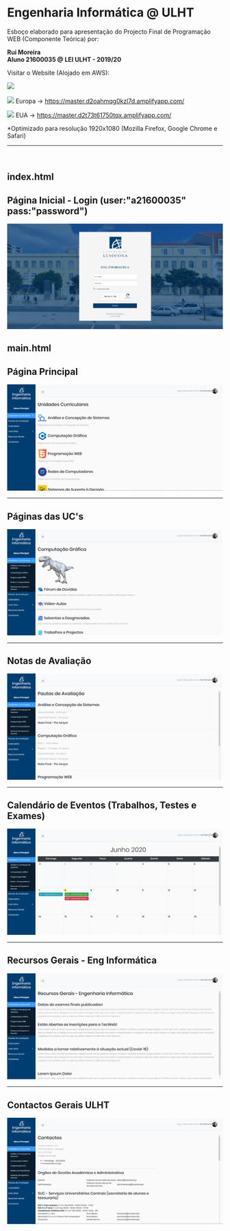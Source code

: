 # Engenharia Informática @ ULHT

Esboço elaborado para apresentação do Projecto Final de Programação WEB (Componente Teórica) por:

<strong>Rui Moreira</strong><br>
<strong>Aluno 21600035 @ LEI ULHT - 2019/20</strong><br>

Visitar o Website (Alojado em AWS):

<a href="https://aws.amazon.com/" target="_blank"><img src="https://assets.cloud.im/prod/ux1/images/logos/aws/aws-2x.png" width="48"></a>

<img src="https://img.icons8.com/color/48/000000/flag-of-europe.png" width="20"/> Europa -> https://master.d2oahmqg0kzl7d.amplifyapp.com/

<img src="https://img.icons8.com/color/48/000000/usa.png" width="20"/> EUA -> https://master.d2t73t61750tqx.amplifyapp.com/

*Optimizado para resolução 1920x1080 (Mozilla Firefox, Google Chrome e Safari)
<hr>
<br>

index.html
---------------------------------------------
Página Inicial - Login (user:"a21600035" pass:"password")
---------
![](image.jpg?raw=true "Página Login")

main.html
---------
Página Principal
---------
![](image2.jpg?raw=true "Página Principal")

---------
Páginas das UC's
---------
![](image3.jpg?raw=true "Página Principal")

---------
Notas de Avaliação
---------
![](image4.jpg?raw=true "Página Principal")

---------
Calendário de Eventos (Trabalhos, Testes e Exames)
---------
![](image5.jpg?raw=true "Página Principal")

---------
Recursos Gerais - Eng Informática
---------
![](image6.jpg?raw=true "Página Principal")

---------
Contactos Gerais ULHT
---------
![](image7.jpg?raw=true "Página Principal")
